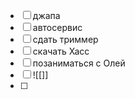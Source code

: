 - [ ] джапа
- [ ] автосервис
- [ ] сдать триммер
- [ ] скачать Хасс
- [ ] позаниматься с Олей
- [ ] ![[]]
- [ ] 